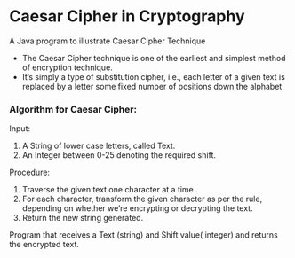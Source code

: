 <h1>Caesar Cipher in Cryptography</h1>

A Java program to illustrate Caesar Cipher Technique 

* The Caesar Cipher technique is one of the earliest and simplest method of encryption technique. 
 * It’s simply a type of substitution cipher, i.e., each letter of a given text is replaced by a letter some fixed number of positions down the alphabet

<h3>Algorithm for Caesar Cipher:</h3>
Input:
<ol>
  <li> A String of lower case letters, called Text.</li>
  <li> An Integer between 0-25 denoting the required shift.</li>
</ol>

Procedure:
<ol>
  <li> Traverse the given text one character at a time . </li>
  <li> For each character, transform the given character as per the rule, depending on whether we’re encrypting or decrypting the text. </li>
  <li> Return the new string generated. </li>
</ol>






Program that receives a Text (string) and Shift value( integer) and returns the encrypted text.
